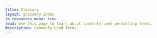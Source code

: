```yaml
---
title: Glossary
layout: glossary-index
in_resources_menu: true
lead: Use this page to learn about commonly used permitting terms.
description: Commonly Used Terms
---
```

